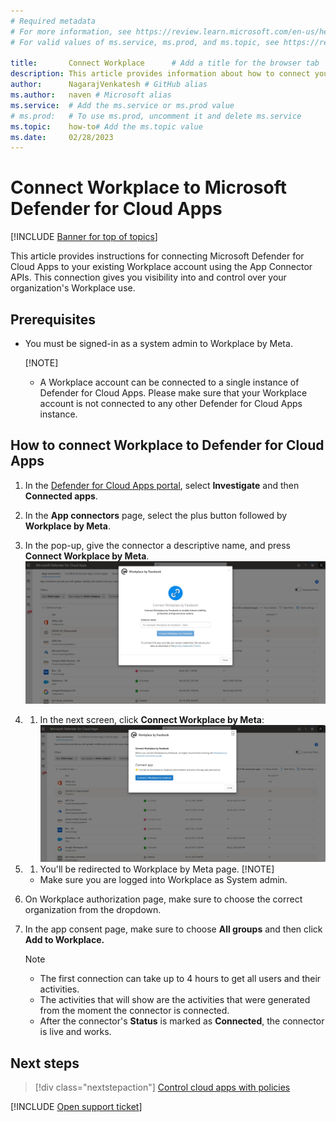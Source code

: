 ```yaml
---
# Required metadata 
# For more information, see https://review.learn.microsoft.com/en-us/help/platform/learn-editor-add-metadata?branch=main
# For valid values of ms.service, ms.prod, and ms.topic, see https://review.learn.microsoft.com/en-us/help/platform/metadata-taxonomies?branch=main

title: 		 Connect Workplace      # Add a title for the browser tab
description: This article provides information about how to connect your Workplace app to Defender for Cloud Apps using the API connector for visibility and control over use. # Add a meaningful description for search results
author:      NagarajVenkatesh # GitHub alias
ms.author:   naven # Microsoft alias
ms.service:  # Add the ms.service or ms.prod value
# ms.prod:   # To use ms.prod, uncomment it and delete ms.service
ms.topic:    how-to# Add the ms.topic value
ms.date:     02/28/2023
---
```


# Connect Workplace to Microsoft Defender for Cloud Apps

[!INCLUDE [Banner for top of topics](includes/banner.md)]

This article provides instructions for connecting Microsoft Defender for Cloud Apps to your existing Workplace account using the App Connector APIs. This connection gives you visibility into and control over your organization's Workplace use.

## Prerequisites

- You must be signed-in as a system admin to Workplace by Meta. 
   
   [!NOTE]
   
   - A Workplace account can be connected to a single instance of Defender for Cloud Apps. Please make sure that your Workplace account is not connected to any other Defender for Cloud Apps instance.
      
## How to connect Workplace to Defender for Cloud Apps

1. In the [Defender for Cloud Apps portal](https://portal.cloudappsecurity.com/), select **Investigate** and then **Connected apps**.
1. In the **App connectors** page, select the plus button followed by **Workplace by Meta**.
1. In the pop-up, give the connector a descriptive name, and press **Connect Workplace by Meta**.
   ![Connect-Workplace](media/protect-servicenow/connect-workplace.jpg)

1. 1. In the next screen, click **Connect Workplace by Meta**:
   ![Connect-Workplace-2](media/protect-servicenow/connect-workplace-2.jpg)

1. 1. You'll be redirected to Workplace by Meta page. 
   [!NOTE]
   - Make sure you are logged into Workplace as System admin.
      
1. On Workplace authorization page, make sure to choose the correct organization from the dropdown.
    
1. In the app consent page, make sure to choose **All groups** and then click **Add to Workplace.**
   
   > [!NOTE]
   > - The first connection can take up to 4 hours to get all users and their activities.
   > - The activities that will show are the activities that were generated from the moment the connector is connected. 
   > - After the connector's **Status** is marked as **Connected**, the connector is live and works.
   
## Next steps

> [!div class="nextstepaction"]
> [Control cloud apps with policies](control-cloud-apps-with-policies.md)

[!INCLUDE [Open support ticket](includes/support.md)]


